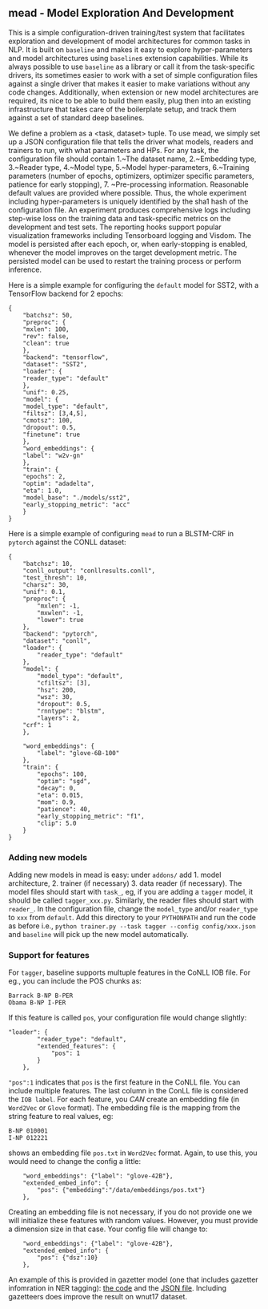 ## mead - Model Exploration And Development

This is a simple configuration-driven training/test system that facilitates exploration and development of model architectures for common tasks in NLP. It is built on `baseline` and makes it easy to explore hyper-parameters and model architectures using `baseline`s extension capabilities. While its always possible to use `baseline` as a library or call it from the task-specific drivers, its sometimes easier to work with a set of simple configuration files against a single driver that makes it easier to make variations without any code changes.  Additionally, when extension or new model architectures are required, its nice to be able to build them easily, plug then into an existing infrastructure that takes care of the boilerplate setup, and track them against a set of standard deep baselines.

We define a problem as a $<$task, dataset$>$ tuple. To use mead, we simply set up a JSON configuration file that tells the driver what models, readers and trainers to run, with what parameters and HPs. For any task, the configuration file should contain 1.~The dataset name, 2.~Embedding type, 3.~Reader type, 4.~Model type, 5.~Model hyper-parameters, 6.~Training parameters (number of epochs, optimizers, optimizer specific parameters, patience for early stopping), 7. ~Pre-processing information. Reasonable default values are provided where possible. Thus, the whole experiment including hyper-parameters is uniquely identified by the sha1 hash of the configuration file. An experiment produces comprehensive logs including step-wise loss on the training data and task-specific metrics on the development and test sets. The reporting hooks support popular visualization frameworks including Tensorboard logging and Visdom. The model is persisted after each epoch, or, when early-stopping is enabled, whenever the model improves on the target development metric. The persisted model can be used to restart the training process or perform inference.

Here is a simple example for configuring the `default` model for SST2, with a TensorFlow backend for 2 epochs:

 
```
{
    "batchsz": 50,
    "preproc": {
	"mxlen": 100,
	"rev": false,
	"clean": true
    },
    "backend": "tensorflow",
    "dataset": "SST2",
    "loader": {
	"reader_type": "default"
    },
    "unif": 0.25,
    "model": {
	"model_type": "default",
	"filtsz": [3,4,5],
	"cmotsz": 100,
	"dropout": 0.5,
	"finetune": true
    },
    "word_embeddings": {
	"label": "w2v-gn"
    },
    "train": {
	"epochs": 2,
	"optim": "adadelta",
	"eta": 1.0,
	"model_base": "./models/sst2",
	"early_stopping_metric": "acc"
    }
}

```

Here is a simple example of configuring `mead` to run a BLSTM-CRF in `pytorch` against the CONLL dataset:

```
{
    "batchsz": 10,
    "conll_output": "conllresults.conll",
    "test_thresh": 10,
    "charsz": 30,
    "unif": 0.1,
    "preproc": {
        "mxlen": -1,
        "mxwlen": -1,
        "lower": true
    },
    "backend": "pytorch",
    "dataset": "conll",
    "loader": {
        "reader_type": "default"
    },
    "model": {
        "model_type": "default",
        "cfiltsz": [3],
        "hsz": 200,
        "wsz": 30,
        "dropout": 0.5,
        "rnntype": "blstm",
        "layers": 2,
	"crf": 1
    },

    "word_embeddings": {
        "label": "glove-6B-100"
    },
    "train": {
        "epochs": 100,
        "optim": "sgd",
        "decay": 0,
        "eta": 0.015,
        "mom": 0.9,
        "patience": 40,
        "early_stopping_metric": "f1",
        "clip": 5.0
    }
}

```

### Adding new models

Adding new models in mead is easy: under `addons/` add 1. model architecture, 2. trainer (if necessary) 3. data reader (if necessary). The model files should start with `task_`, eg, if you are adding a `tagger` model, it should be called `tagger_xxx.py`. Similarly, the reader files should start with `reader_`.  In the configuration file, change the `model_type` and/or `reader_type` to `xxx` from `default`. Add this directory to your `PYTHONPATH` and run the code as before i.e., `python trainer.py --task tagger --config config/xxx.json` and `baseline` will pick up the new model automatically.  

### Support for features

For `tagger`, baseline supports multuple features in the CoNLL IOB file. For eg., you can include the POS chunks as:

```
Barrack B-NP B-PER
Obama B-NP I-PER
```

If this feature is called `pos`, your configuration file would change slightly:

```
"loader": {
        "reader_type": "default",
        "extended_features": {
            "pos": 1
        }
    },
```

`"pos":1` indicates that `pos` is the first feature in the CoNLL file. You can include multiple features. The last column in the ConLL file is considered the `IOB label`. For each feature, you *CAN* create an embedding file (in `Word2Vec` or `Glove` format). The embedding file is the mapping from the string feature to real values, eg: 

```
B-NP 010001
I-NP 012221
```
shows an embedding file `pos.txt` in `Word2Vec` format. Again, to use this, you would need to change the config a little:

```
    "word_embeddings": {"label": "glove-42B"},
    "extended_embed_info": {
        "pos": {"embedding":"/data/embeddings/pos.txt"}
    },

```

Creating an embedding file is not necessary, if you do not provide one we will initialize these features with random values. However, you must provide a dimension size in that case. Your config file will change to:

```
    "word_embeddings": {"label": "glove-42B"},
    "extended_embed_info": {
        "pos": {"dsz":10}
    },

```

An example of this is provided in gazetter model (one that includes gazetter infomration in NER tagging): [the code](../python/addons/tagger_gazetteer.py) and the [JSON file](../python/mead/configs/wnut_gazetteer.json). Including gazetteers does improve the result on wnut17 dataset. 

 
   
     
